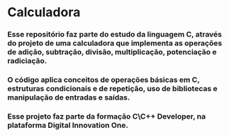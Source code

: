 # Calculadora
### Esse repositório faz parte do estudo da linguagem C, através do projeto de uma calculadora que implementa as operações de adição, subtração, divisão, multiplicação, potenciação e radiciação. 
### O código aplica conceitos de operações básicas em C, estruturas condicionais e de repetição, uso de bibliotecas e manipulação de entradas e saídas.
### Esse projeto faz parte da formação C\C++ Developer, na plataforma Digital Innovation One.
